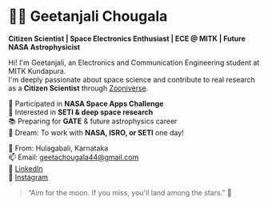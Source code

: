 # 👩‍🚀 Geetanjali Chougala

**Citizen Scientist | Space Electronics Enthusiast | ECE @ MITK | Future NASA Astrophysicist**

Hi! I'm Geetanjali, an Electronics and Communication Engineering student at MITK Kundapura.  
I'm deeply passionate about space science and contribute to real research as a **Citizen Scientist** through [Zooniverse](https://www.zooniverse.org/).

🔭 Participated in **NASA Space Apps Challenge**  
📡 Interested in **SETI & deep space research**  
📚 Preparing for **GATE** & future astrophysics career  
🌌 Dream: To work with **NASA, ISRO, or SETI** one day!

📍 From: Hulagabali, Karnataka  
📫 Email: geetachougala44@gmail.com  
🔗 [LinkedIn](https://www.linkedin.com/in/geetanjali-chougala-a22369312)  
📸 [Instagram](https://www.instagram.com/geet_anjali9000/)

> “Aim for the moon. If you miss, you'll land among the stars.” 🌠
